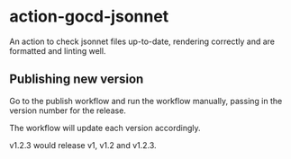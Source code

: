 # action-gocd-jsonnet
An action to check jsonnet files up-to-date, rendering correctly and are formatted and linting well.

## Publishing new version

Go to the publish workflow and run the workflow manually, passing in the
version number for the release.

The workflow will update each version accordingly.

v1.2.3 would release v1, v1.2 and v1.2.3.

